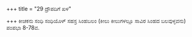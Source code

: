 +++
title = "29 ದ್ರೌಪದಿಗೆ ಖಳ"

+++
ಕೀಚಕನು ಸಂಧಿ ಸಂಧಿಯೊಳ್ ಸಹಸ್ರ ಸಿಂಹಬಲಂ (ಕೀಲು ಕೀಲುಗಳಲ್ಲೂ ಸಾವಿರ ಸಿಂಹದ ಬಲವುಳ್ಳವನು) ಪಂಪಭಾ 8-78ವ.